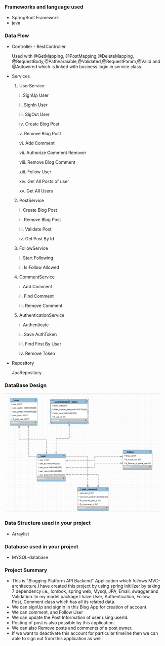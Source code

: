 ### Frameworks and language used 
* SpringBoot Framework 
* java 

### Data Flow
* Controller - RestController
 
  Used with @GetMapping, @PostMapping,@DeleteMapping, @RequestBody,@PathVaraiable,@Validated,@RequestParam,@Valid and @Autowired which is linked with business logic in service class.

* Services

  1. UserService

     i. SignUp User

     ii. SignIn User

     iii. SigOut User

     iv. Create Blog Post

     v. Remove Blog Post

     vi. Add Comment

     vii. Authorize Comment Remover

     viii. Remove Blog Comment

     xiii. Follow User

     xiv. Get All Posts of user

     xv. Get All Users


  2. PostService

     i. Create Blog Post

     ii. Remove Blog Post

     iii. Validate Post

     iv. Get Post By Id


  4. FollowService

     i. Start Following

     ii. Is Follow Allowed

  5. CommentService

     i. Add Comment

     ii. Find Comment

     iii. Remove Comment

  6. AuthenticationService

     i. Authenticate

     ii. Save AuthToken

     iii. Find First By User

     iv. Remove Token

     
* Repository

  JpaRepository

### DataBase Design
![ER-BloggingAPI-DFD](ER-BloggingAPI-DFD.png)

### Data Structure used in your project

* Arraylist

### Database used in your project
 
* MYSQL-database

### Project Summary

* This is "Blogging Platform API Backend" Application which follows MVC-architecture.I have created this project by using spring initilizer by taking 7 dependency i.e., lombok, spring web, Mysql, JPA, Email, swagger,and Validation. In my model package I have User, Authentication, Follow, Post, Comment class which has all its related data.
* We can signUp and signIn in this Blog App for creation of account.
* We can comment, and Follow User
* We can update the Post Information of user using userId.
* Posting of post is also possible by this application.
* We can also Remove posts and comments of a post owner.
* If we want to deactivate this account for particular timeline then we can able to sign out from this application as well.

